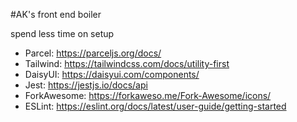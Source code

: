 #AK's front end boiler

spend less time on setup

- Parcel: https://parceljs.org/docs/
- Tailwind: https://tailwindcss.com/docs/utility-first
- DaisyUI: https://daisyui.com/components/
- Jest: https://jestjs.io/docs/api
- ForkAwesome: https://forkaweso.me/Fork-Awesome/icons/
- ESLint: https://eslint.org/docs/latest/user-guide/getting-started



